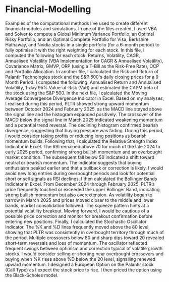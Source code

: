 # Financial-Modelling
Examples of the computational methods I've used to create different financial modules and simulations.
 In one of the files created, I used VBA and Solver to compute a Global Minimum Variance Portfolio, an Optimal Risky Portfolio, and an Optimal Complete Portfolio for Visa, Berkshire Hathaway, and Nvidia stocks in a single portfolio (for a 6-month period) to fully optimise it with the right weighting for each stock. In this file, I computed the following for each stock: Returns, Volatility, CAGR, Annualised Volatility (VBA Implementation for CAGR & Annualised Volatility), Covariance Matrix, GMVP, ORP (using a T-Bill as the Risk-Free Rate), OCP and Portfolio Allocation.
 In another file, I calculated the Risk and Return of Palantir Technologies stock and the S&P 500's daily closing prices for a 9 Month Period. I computed the following: Annualised Return and Annualised Volatility, 1-day 95% Value-at-Risk (VaR) and estimated the CAPM beta of the stock using the S&P 500.
 In the next file, I calculated the Moving Average Convergence Divergence Indicator in Excel. Based on my analyses, I realised during this period, PLTR showed strong upward momentum between October 2024 and February 2025, as the MACD line stayed above the signal line and the histogram expanded positively. The crossover of the MACD below the signal line in March 2025 indicated weakening momentum and a potential trend reversal. The declining histogram confirmed bearish divergence, suggesting that buying pressure was fading. During this period, I would consider taking profits or reducing long positions as bearish momentum builds.
Following that, I calculated the Relative Strength Index Indicator in Excel. The RSI remained above 70 for much of the late 2024 to early 2025 period, confirming strong bullish momentum and an overbought market condition. The subsequent fall below 50 indicated a shift toward neutral or bearish momentum. The indicator suggests that buying enthusiasm peaked earlier and that a pullback or correction is likely. I would avoid new long entries during overbought periods and look for potential short or sell signals as RSI declines.
I then calculated the Bollinger Bands Indicator in Excel. From December 2024 through February 2025, PLTR’s price frequently touched or exceeded the upper Bollinger Band, indicating strong bullish momentum but also overextension. As volatility began to narrow in March 2025 and prices moved closer to the middle and lower bands, market consolidation followed. The squeeze pattern hints at a potential volatility breakout. Moving forward, I would be cautious of a possible price correction and monitor for breakout confirmation before entering new positions.
Finally, I calculated the Stochastic Oscillator Indicator. The %K and %D lines frequently moved above the 80 level, showing that PLTR was consistently in overbought territory through much of the period. Multiple crossovers below 80 and sharp dips toward 20 revealed short-term reversals and loss of momentum. The oscillator reflected frequent swings between optimism and correction typical of volatile growth stocks. I would consider selling or shorting near overbought crossovers and buying when %K rises above %D below the 20 level, signalling renewed upward momentum.
I designed a European Option on the Palantir stock (Call Type) as I expect the stock price to rise. I then priced the option using the Black-Scholes model.
